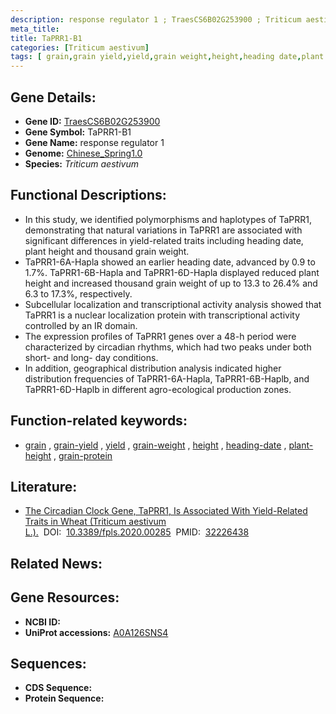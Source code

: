 ```yaml
---
description: response regulator 1 ; TraesCS6B02G253900 ; Triticum aestivum
meta_title:
title: TaPRR1-B1
categories: [Triticum aestivum]
tags: [ grain,grain yield,yield,grain weight,height,heading date,plant height,grain protein ]
---
```


## Gene Details:
- **Gene ID:**	[TraesCS6B02G253900](https://ensembl.gramene.org/Triticum_aestivum/Gene/Summary?g=TraesCS6B02G253900)
- **Gene Symbol:** TaPRR1-B1
- **Gene Name:** response regulator 1
- **Genome:** [Chinese_Spring1.0](https://ensembl.gramene.org/Triticum_aestivum/Info/Index)
- **Species:** *Triticum aestivum*

## Functional Descriptions:
   - In this study, we identified polymorphisms and haplotypes of TaPRR1, demonstrating that natural variations in TaPRR1 are associated with significant differences in yield-related traits including heading date, plant height and thousand grain weight.
   - TaPRR1-6A-Hapla showed an earlier heading date, advanced by 0.9 to 1.7%. TaPRR1-6B-Hapla and TaPRR1-6D-Hapla displayed reduced plant height and increased thousand grain weight of up to 13.3 to 26.4% and 6.3 to 17.3%, respectively.
   - Subcellular localization and transcriptional activity analysis showed that TaPRR1 is a nuclear localization protein with transcriptional activity controlled by an IR domain.
   - The expression profiles of TaPRR1 genes over a 48-h period were characterized by circadian rhythms, which had two peaks under both short- and long- day conditions.
   - In addition, geographical distribution analysis indicated higher distribution frequencies of TaPRR1-6A-Hapla, TaPRR1-6B-Haplb, and TaPRR1-6D-Haplb in different agro-ecological production zones.

## Function-related keywords:
   - [grain](/tags/grain/)&nbsp;,&nbsp;[grain-yield](/tags/grain-yield/)&nbsp;,&nbsp;[yield](/tags/yield/)&nbsp;,&nbsp;[grain-weight](/tags/grain-weight/)&nbsp;,&nbsp;[height](/tags/height/)&nbsp;,&nbsp;[heading-date](/tags/heading-date/)&nbsp;,&nbsp;[plant-height](/tags/plant-height/)&nbsp;,&nbsp;[grain-protein](/tags/grain-protein/)

## Literature:
   - [The Circadian Clock Gene, TaPRR1, Is Associated With Yield-Related Traits in Wheat (Triticum aestivum L.).]( https://www.frontiersin.org/articles/10.3389/fpls.2020.00285/full)&nbsp;&nbsp;DOI:&nbsp;&nbsp;[10.3389/fpls.2020.00285](https://www.frontiersin.org/articles/10.3389/fpls.2020.00285/full)&nbsp;&nbsp;PMID:&nbsp;&nbsp;[32226438](https://pubmed.ncbi.nlm.nih.gov/32226438/)

## Related News:

## Gene Resources:
- **NCBI ID:**  [](https://www.ncbi.nlm.nih.gov/gene/?term=)
- **UniProt accessions:** [A0A126SNS4](https://www.uniprot.org/uniprotkb/A0A126SNS4/entry)



## Sequences:
- **CDS Sequence:**
- **Protein Sequence:**
